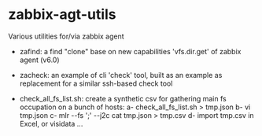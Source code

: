 # zabbix-agt-utils

Various utilities for/via zabbix agent

- zafind: a find "clone" base on new capabilities 'vfs.dir.get' of zabbix agent (v6.0)

- zacheck: an example of cli 'check' tool, built as an example as replacement for a
  similar ssh-based check tool

- check_all_fs_list.sh: create a synthetic csv for gathering main fs occupation on a bunch of hosts: 
   a- check_all_fs_list.sh > tmp.json
   b- vi tmp.json
   c- mlr --fs ';' --j2c cat tmp.json > tmp.csv
   d- import tmp.csv in Excel, or visidata ...
   
